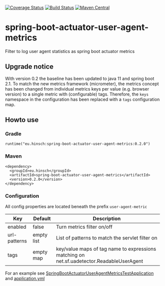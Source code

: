 [![Coverage Status](https://coveralls.io/repos/lukashinsch/spring-boot-actuator-user-agent-metrics/badge.svg?branch=master)](https://coveralls.io/r/lukashinsch/spring-boot-actuator-user-agent-metrics?branch=master)
[![Build Status](https://travis-ci.org/lukashinsch/spring-boot-actuator-user-agent-metrics.svg?branch=master)](https://travis-ci.org/lukashinsch/spring-boot-actuator-user-agent-metrics)
[![Maven Central](https://maven-badges.herokuapp.com/maven-central/eu.hinsch/spring-boot-actuator-user-agent-metrics/badge.svg)](https://maven-badges.herokuapp.com/maven-central/eu.hinsch/spring-boot-actuator-user-agent-metrics/)

# spring-boot-actuator-user-agent-metrics
Filter to log user agent statistics as spring boot actuator metrics

## Upgrade notice
With version 0.2 the baseline has been updated to java 11 and spring boot 2.1.
To match the new metrics framework (micrometer), the metrics concept has been changed from individual metrics keys per value (e.g. browser version) to a single metric with (configurable) tags. Therefore, the `keys` namespace in the configuration has been replaced with a `tags` configuration map.

## Howto use

### Gradle
```
runtime("eu.hinsch:spring-boot-actuator-user-agent-metrics:0.2.0")
```

### Maven
```
<dependency>
  <groupId>eu.hinsch</groupId>
  <artifactId>spring-boot-actuator-user-agent-metrics</artifactId>
  <version>0.2.0</version>
</dependency>
```

### Configuration

All config properties are located beneath the prefix `user-agent-metric`

| Key          | Default    | Description                |
|--------------|------------|----------------------------|
| enabled      | false      | Turn metrics filter on/off | 
| url-patterns | empty list | List of patterns to match the servlet filter on |
| tags         | empty map  | key/value maps of tag name to expressions matching on net.sf.uadetector.ReadableUserAgent |

For an example see [SpringBootActuatorUserAgentMetricsTestApplication](https://github.com/lukashinsch/spring-boot-actuator-user-agent-metrics/blob/master/src/test/java/eu/hinsch/spring/boot/actuator/useragent/SpringBootActuatorUserAgentMetricsTestApplication.java)
and [application.yml](https://github.com/lukashinsch/spring-boot-actuator-user-agent-metrics/blob/master/src/test/resources/application.yml)

